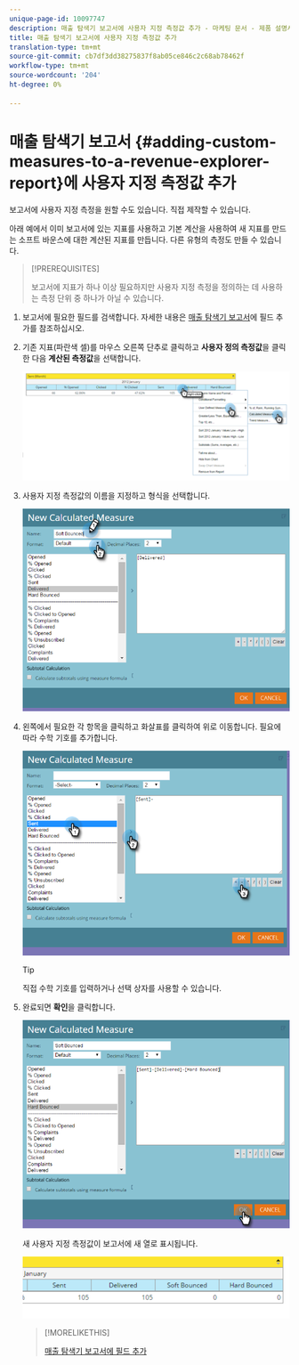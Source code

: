 ```yaml
---
unique-page-id: 10097747
description: 매출 탐색기 보고서에 사용자 지정 측정값 추가 - 마케팅 문서 - 제품 설명서
title: 매출 탐색기 보고서에 사용자 지정 측정값 추가
translation-type: tm+mt
source-git-commit: cb7df3dd38275837f8ab05ce846c2c68ab78462f
workflow-type: tm+mt
source-wordcount: '204'
ht-degree: 0%

---
```



# 매출 탐색기 보고서 {#adding-custom-measures-to-a-revenue-explorer-report}에 사용자 지정 측정값 추가

보고서에 사용자 지정 측정을 원할 수도 있습니다. 직접 제작할 수 있습니다.

아래 예에서 이미 보고서에 있는 지표를 사용하고 기본 계산을 사용하여 새 지표를 만드는 소프트 바운스에 대한 계산된 지표를 만듭니다. 다른 유형의 측정도 만들 수 있습니다.

>[!PREREQUISITES]
>
>보고서에 지표가 하나 이상 필요하지만 사용자 지정 측정을 정의하는 데 사용하는 측정 단위 중 하나가 아닐 수 있습니다.

1. 보고서에 필요한 필드를 검색합니다. 자세한 내용은 [매출 탐색기 보고서](/help/marketo/product-docs/reporting/revenue-cycle-analytics/revenue-explorer/adding-fields-to-a-revenue-explorer-report.md)에 필드 추가를 참조하십시오.

1. 기존 지표(파란색 셀)를 마우스 오른쪽 단추로 클릭하고 **사용자 정의 측정값**&#x200B;을 클릭한 다음 **계산된 측정값**&#x200B;을 선택합니다.

   ![](assets/image2016-1-26-11-3a7-3a49.png)

1. 사용자 지정 측정값의 이름을 지정하고 형식을 선택합니다.

   ![](assets/image2016-1-26-11-3a26-3a23.png)

1. 왼쪽에서 필요한 각 항목을 클릭하고 화살표를 클릭하여 위로 이동합니다. 필요에 따라 수학 기호를 추가합니다.

   ![](assets/image2016-1-26-11-3a16-3a55.png)

   >[!TIP]
   >
   >직접 수학 기호를 입력하거나 선택 상자를 사용할 수 있습니다.

1. 완료되면 **확인**&#x200B;을 클릭합니다.

   ![](assets/image2016-1-26-11-3a37-3a27.png)

   새 사용자 지정 측정값이 보고서에 새 열로 표시됩니다.

   ![](assets/image2016-1-26-11-3a29-3a16.png)

   >[!MORELIKETHIS]
   >
   >[매출 탐색기 보고서에 필드 추가](/help/marketo/product-docs/reporting/revenue-cycle-analytics/revenue-explorer/adding-fields-to-a-revenue-explorer-report.md)
